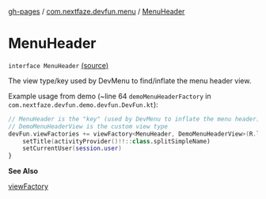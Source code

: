 [gh-pages](../index.md) / [com.nextfaze.devfun.menu](index.md) / [MenuHeader](./-menu-header.md)

# MenuHeader

`interface MenuHeader` [(source)](https://github.com/NextFaze/dev-fun/tree/master/devfun-menu/src/main/java/com/nextfaze/devfun/menu/DeveloperMenu.kt#L90)

The view type/key used by DevMenu to find/inflate the menu header view.

Example usage from demo (~line 64 `demoMenuHeaderFactory` in `com.nextfaze.devfun.demo.devfun.DevFun.kt`):

``` kotlin
// MenuHeader is the "key" (used by DevMenu to inflate the menu header)
// DemoMenuHeaderView is the custom view type
devFun.viewFactories += viewFactory<MenuHeader, DemoMenuHeaderView>(R.layout.demo_menu_header) {
    setTitle(activityProvider()!!::class.splitSimpleName)
    setCurrentUser(session.user)
}
```

**See Also**

[viewFactory](../com.nextfaze.devfun.view/view-factory.md)

